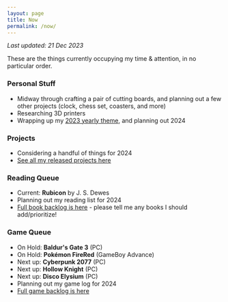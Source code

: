```yaml
---
layout: page
title: Now
permalink: /now/
---
```


*Last updated: 21 Dec 2023*

These are the things currently occupying my time & attention, in no particular order.

### Personal Stuff

- Midway through crafting a pair of cutting boards, and planning out a few other projects (clock, chess set, coasters, and more)
- Researching 3D printers
- Wrapping up my [2023 yearly theme](/year-of-sustenance), and planning out 2024

### Projects

- Considering a handful of things for 2024
- [See all my released projects here](/projects)

### Reading Queue

- Current: **Rubicon** by J. S. Dewes
- Planning out my reading list for 2024
- [Full book backlog is here][books] - please tell me any books I should add/prioritize!

### Game Queue

- On Hold: **Baldur's Gate 3** (PC)
- On Hold: **Pokémon FireRed** (GameBoy Advance)
- Next up: **Cyberpunk 2077** (PC)
- Next up: **Hollow Knight** (PC)
- Next up: **Disco Elysium** (PC)
- Planning out my game log for 2024
- [Full game backlog is here][games]

[books]: https://docs.google.com/spreadsheets/d/1-1PcHF6xzFKTaTvxnfjm6bVgo4pd5yIr3nbxsbckoFo/edit?usp=sharing
[games]: https://docs.google.com/spreadsheets/d/1zg-SOYI8DlH-ibSNslfPtq0xJB4sEMb_7OHKbq2qclk/edit?usp=sharing
